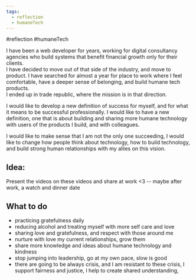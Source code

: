 ```yaml
---
tags:
  - reflection
  - humaneTech
---
```

#reflection #humaneTech 


I have been a web developer for years, working for digital consultancy agencies who build systems that benefit financial growth only for their clients.  
I have decided to move out of that side of the industry, and move to product. I have searched for almost a year for place to work where I feel comfortable, have a deeper sense of belonging, and build humane tech products.  
I ended up in trade republic, where the mission is in that direction.


I would like to develop a new definition of success for myself, and for what it means to be successful professionally. I would like to have a new definition, one that is about building and sharing more humane technology with users of the products I build, and with colleagues.

I would like to make sense that I am not the only one succeeding, I would like to change how people think about technology, how to build technology, and build strong human relationships with my allies on this vision.


## Idea:  
Present the videos on these videos and share at work <3  -- maybe after work, a watch and dinner date



## What to do
* practicing gratefulness daily
* reducing alcohol and treating myself with more self care and love
* sharing love and gratefulness, and respect with those around me
* nurture with love my current relationships, grow them
* share more knowledge and ideas about humane technology and kindness
* stop jumping into leadership, go at my own pace, slow is good
* there are going to be always crisis, and I am resistant to these crisis, I support fairness and justice, I help to create shared understanding,

